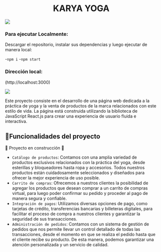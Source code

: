 <h1 align="center"> KARYA YOGA </h1>

<div aling="center">
   <img src="https://user-images.githubusercontent.com/107637019/231020133-19a3abda-98fd-4e14-8ff6-8b7348e499ae.png">
</div>

### Para ejecutar Localmente:

Descargar el repositorio, instalar sus dependencias y luego ejecutar de manera local:

-`npm i`
-`npm start`

### Dirección local:
(http://localhost:3000)
<p align="left">
   <img src="https://img.shields.io/badge/STATUS-EN%20DESAROLLO-green">
</p>

Este proyecto consiste en el desarrollo de una página web dedicada a la práctica de yoga y
la venta de productos de la marca relacionados con este estilo de vida. 
La página está construida utilizando la biblioteca de JavaScript React.js 
para crear una experiencia de usuario fluida e interactiva.

## :hammer:Funcionalidades del proyecto
:construction: Proyecto en construcción :construction:

- `Catálogo de productos`: Contamos con una amplia variedad de productos exclusivos relacionados con la práctica del yoga, desde esterillas y bloqueadores hasta ropa y accesorios. Todos nuestros productos están cuidadosamente seleccionados y diseñados para ofrecer la mejor experiencia de uso posible. 
- `Carrito de compras`: Ofrecemos a nuestros clientes la posibilidad de agregar los productos que desean comprar a un carrito de compras virtual, para luego poder confirmar su pedido y proceder al pago de manera segura y confiable. 
- `Integración de pagos`: Utilizamos diversas opciones de pago, como tarjetas de crédito, transferencias bancarias y billeteras digitales, para facilitar el proceso de compra a nuestros clientes y garantizar la seguridad de sus transacciones. 
- `Administración de pedidos`: Contamos con un sistema de gestión de pedidos que nos permite llevar un control detallado de todas las transacciones, desde el momento en que se realiza el pedido hasta que el cliente recibe su producto. De esta manera, podemos garantizar una atención personalizada y un servicio de calidad.
